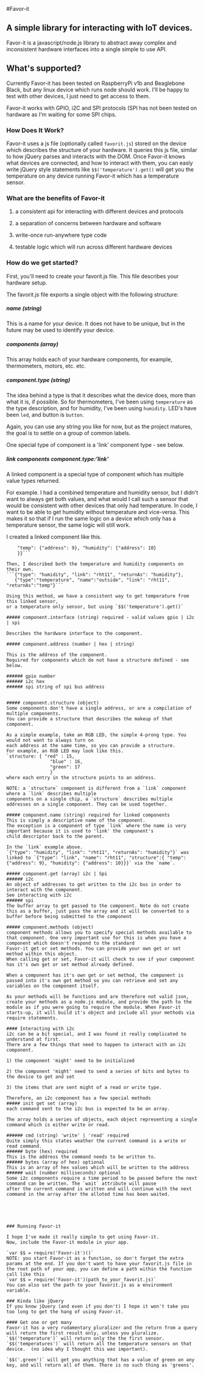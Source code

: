 #Favor-it
## A simple library for interacting with IoT devices.

Favor-it is a javascript/node.js library to abstract away complex and inconsistent hardware interfaces into a single simple to use API.

## What's supported?
Currently Favor-it has been tested on RaspberryPi v1b and Beaglebone Black, 
but any linux device which runs node should work. I'll be happy to test with other devices,
I just need to get access to them.
 
Favor-it works with GPIO, i2C and SPI protocols (SPI has not been tested on hardware as I'm waiting for some SPI chips.

### How Does It Work?

Favor-it uses a js file (optionally called `favorit.js`) stored on the device which describes the structure of your hardware.
It queries this js file, similar to how jQuery parses and interacts with the DOM. 
Once Favor-it knows what devices are connected, and how to interact with them, 
you can easly write jQuery style statements like `$$('temperature').get()`
 will get you the temperature on any device running Favor-it which has a temperature sensor. 

### What are the benefits of Favor-it 
1) a consistent api for interacting with different devices and protocols

2) a separation of concerns between hardware and software

3) write-once run-anywhere type code

4) testable logic which will run across different hardware devices

### How do we get started?

First, you'll need to create your favorit.js file. 
This file describes your hardware setup. 


The favorit.js file exports a single object with the following structure:

##### name (string)
This is a name for your device. 
It does not have to be unique, but in the future may be used to identify your device.

##### components (array)
This array holds each of your hardware components, 
for example, thermometers, motors, etc. etc. 

##### component.type (string)
The idea behind a type is that it describes what the 
device does, more than what it is, if possible. 
So for thermometers, I've been using `temperature` as the 
type description, and for humidity, I've been using `humidity`. 
LED's have been `led`, and button is `button`. 

Again, you can use any string you like for now, but
as the project matures, the goal is to settle on a group
of common labels. 

One special type of component is a 'link' component type - see below.

##### link components component.type:'link'
A linked component is a special type of component 
which has multiple value types returned.
 
For example. I had a combined temperature and humidity sensor, but I didn't want to always get both values, and what would I call such a sensor that would be consistent with other devices that only had temperature. 
In code, I want to be able to get humidity without temperature and vice-versa. 
This makes it so that if I run the same logic on a device which only has a temperature sensor, the same logic
will still work.

I created a linked component like this. 

```{"type": "link", "name": "rht11", "structure":{ 
	"temp": {"address": 9}, "humidity": {"address": 10}
	}}```

Then, I described both the temperature and humidity components on their own.
```{"type": "humidity", "link": "rht11", "returnAs": "humidity"},
   {"type":"temperature", "name":"outside", "link": "rht11", "returnAs":"temp"}```
                    
Using this method, we have a consistent way to get temperature from this linked sensor, 
or a temperature only sensor, but using `$$('temperature').get()`

##### component.interface (string) required - valid values gpio | i2c | spi

Describes the hardware interface to the component. 

##### component.address (number | hex | string) 

This is the address of the component.
Required for components which do not have a structure defined - see below.

###### gpio number
###### i2c hex
###### spi string of spi bus address


##### component.structure (object)
Some components don't have a single address, or are a compilation of multiple components. 
You can provide a structure that describes the makeup of that component. 

As a simple example, take an RGB LED, the simple 4-prong type. You would not want to always turn on 
each address at the same time, so you can provide a structure. 
For example, an RGB LED may look like this. 
`structure: { "red" : 15,
                "blue" : 16,
                "green": 17
                }` 
where each entry in the structure points to an address.  
               
NOTE: a `structure` component is different from a `link` component where a `link` describes multiple
components on a single chip, a `structure` describes multiple addresses on a single component. They can be used together.

##### component.name (string) required for linked components
This is simply a descriptive name of the component. 
The exception is a component of type `link` where the name is very important because it is used to 'link' the component's
child descriptor back to the parent.

In the `link` example above.
`{"type": "humidity", "link": "rht11", "returnAs": "humidity"}` was linked to `{"type": "link", "name": "rht11", "structure":{ "temp": {"address": 9}, "humidity": {"address": 10}}}` via the `name`.

##### component.get (array) i2c | Spi
###### i2c 
An object of addresses to get written to the i2c bus in order to interact with the component.
See interacting with i2c
###### spi
The buffer array to get passed to the component. Note do not create this as a buffer, just pass the array and it will be converted to a buffer before being submitted to the component

##### component.methods (object)
component methods allows you to specify special methods available to that component. One very important use for this is when you have a component which doesn't respond to the standard 
Favor-it get or set methods. You can provide your own get or set method within this object. 
When calling get or set, Favor-it will check to see if your component has it's own get or set method already defined.

When a component has it's own get or set method, the component is passed into it's own get method so you can retrieve and set any variables on the component itself. 

As your methods will be functions and are therefore not valid json, create your methods as a node.js module, and provide the path to the module as if you were going to require the module. When Favor-it starts-up, it will build it's object and include all your methods via require statements.  

#### Interacting with i2c
i2c can be a bit special, and I was found it really complicated to understand at first. 
There are a few things that need to happen to interact with an i2c component.

1) the component 'might' need to be initialized

2) the component 'might' need to send a series of bits and bytes to the device to get and set

3) the items that are sent might of a read or write type.

Therefore, an i2c component has a few special methods
##### init get set (array)
each command sent to the i2c bus is expected to be an array. 

The array holds a series of objects, each object representing a single command which is either write or read.

###### cmd (string) 'write' | 'read' required
Quite simply this states weather the current command is a write or read command.
###### byte (hex) required
This is the address the command needs to be written to.
###### bytes (array of hex) optional
This is an array of hex values which will be written to the address
###### wait (number milliseconds) optional
Some i2c components require a time period to be passed before the next command can be written. The `wait` attribute will pause
after the current command is written and will continue with the next command in the array after the alloted time has been waited.





### Running Favor-it

I hope I've made it really simple to get using Favor-it.
Now, include the Favor-it module in your app. 

`var $$ = require('Favor-it')()`
NOTE: you start Favor-it as a function, so don't forget the extra params at the end. If you don't want to have your favorit.js file in the root path of your app, you can define a path within the function call like this
`var $$ = require('Favor-it')(path_to_your_favorit.js)`
You can also set the path to your favorit.js as a environment variable.

### Kinda like jQuery
If you know jQuery (and even if you don't) I hope it won't take you too long to get the hang of using Favor-it.

#### Get one or get many
Favor-it has a very rudamentary pluralizer and the return from a query will return the first result only, unless you pluralize. 
`$$('temperature')` will return only the the first sensor. 
`$$('temperatures')` will return all the temperature sensors on that device.  (no idea why I thought this was important). 

`$$('.green')` will get you anything that has a value of green on any key, and will return all of them. There is no such thing as 'greens'. 



